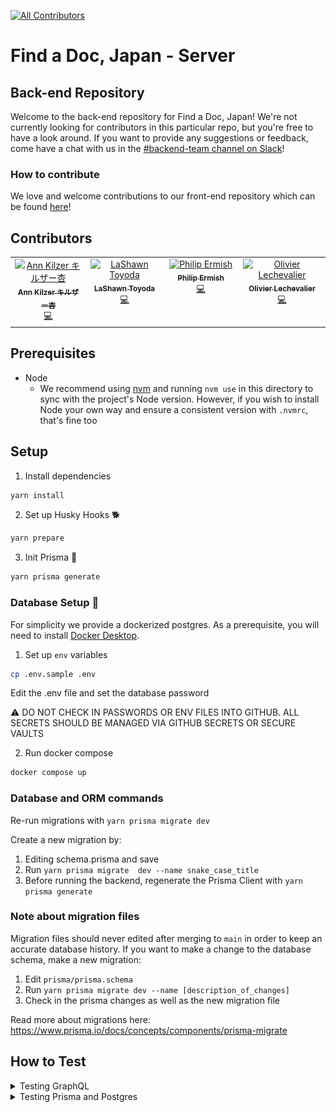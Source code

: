 [![All Contributors](https://img.shields.io/github/all-contributors/ourjapanlife/findadoc-server?color=ee8449&style=for-the-badge)](#contributors)

# Find a Doc, Japan - Server

## Back-end Repository

Welcome to the back-end repository for Find a Doc, Japan! We're not currently looking for contributors in this particular repo, but you're free to have a look around. If you want to provide any suggestions or feedback, come have a chat with us in the [#backend-team channel on Slack](https://join.slack.com/t/find-a-doc/shared_invite/zt-s4744a6o-MGaGHzLN5wB9aXeha3vdsQ)!

### How to contribute 

We love and welcome contributions to our front-end repository which can be found [here](https://github.com/ourjapanlife/findadoc-web)!

## Contributors

<!-- ALL-CONTRIBUTORS-LIST:START - Do not remove or modify this section -->
<!-- prettier-ignore-start -->
<!-- markdownlint-disable -->
<table>
  <tbody>
    <tr>
      <td align="center" valign="top" width="14.28%"><a href="http://www.annkilzer.net/"><img src="https://avatars.githubusercontent.com/u/4602369?v=4?s=100" width="100px;" alt="Ann Kilzer キルザー杏"/><br /><sub><b>Ann Kilzer キルザー杏</b></sub></a><br /><a href="https://github.com/ourjapanlife/findadoc-server/commits?author=ann-kilzer" title="Code">💻</a></td>
      <td align="center" valign="top" width="14.28%"><a href="https://github.com/theyokohamalife"><img src="https://avatars.githubusercontent.com/u/31802656?v=4?s=100" width="100px;" alt="LaShawn Toyoda"/><br /><sub><b>LaShawn Toyoda</b></sub></a><br /><a href="https://github.com/ourjapanlife/findadoc-server/commits?author=theyokohamalife" title="Code">💻</a></td>
      <td align="center" valign="top" width="14.28%"><a href="https://github.com/ermish"><img src="https://avatars.githubusercontent.com/u/4411499?v=4?s=100" width="100px;" alt="Philip Ermish"/><br /><sub><b>Philip Ermish</b></sub></a><br /><a href="https://github.com/ourjapanlife/findadoc-server/commits?author=ermish" title="Code">💻</a></td>
      <td align="center" valign="top" width="14.28%"><a href="https://github.com/RageZBla"><img src="https://avatars.githubusercontent.com/u/1196871?v=4?s=100" width="100px;" alt="Olivier Lechevalier"/><br /><sub><b>Olivier Lechevalier</b></sub></a><br /><a href="https://github.com/ourjapanlife/findadoc-server/commits?author=RageZBla" title="Code">💻</a></td>
    </tr>
  </tbody>
</table>

<!-- markdownlint-restore -->
<!-- prettier-ignore-end -->

<!-- ALL-CONTRIBUTORS-LIST:END -->

## Prerequisites

- Node
  - We recommend using [nvm](https://github.com/nvm-sh/nvm) and running `nvm use` in this directory to sync with the project's Node version. However, if you wish to install Node your own way and ensure a consistent version with `.nvmrc`, that's fine too

## Setup

1. Install dependencies

```sh
yarn install
```

2. Set up Husky Hooks 🐕️

```sh
yarn prepare
```

3. Init Prisma 💠
```sh
yarn prisma generate
```

### Database Setup 🐘

For simplicity we provide a dockerized postgres. As a prerequisite, you will need to install 
[Docker Desktop](https://www.docker.com/products/docker-desktop/).


1. Set up `env` variables

```sh
cp .env.sample .env
```

Edit the .env file and set the database password

⚠️ DO NOT CHECK IN PASSWORDS OR ENV FILES INTO GITHUB. ALL SECRETS SHOULD BE MANAGED VIA GITHUB SECRETS OR SECURE VAULTS

2. Run docker compose
```sh
docker compose up
```

### Database and ORM commands

Re-run migrations with `yarn prisma migrate dev`

Create a new migration by:
1. Editing schema.prisma and save
2. Run `yarn prisma migrate  dev --name snake_case_title`
3. Before running the backend, regenerate the Prisma Client with `yarn prisma generate`

### Note about migration files

Migration files should never edited after merging to `main` in order to keep an accurate database history. If you want
to make a change to the database schema, make a new migration:

1. Edit `prisma/prisma.schema`
2. Run `yarn prisma migrate dev --name [description_of_changes]`
3. Check in the prisma changes as well as the new migration file

Read more about migrations here: https://www.prisma.io/docs/concepts/components/prisma-migrate

## How to Test

<details>
  <summary>Testing GraphQL</summary>

1. Run `yarn dev` to start the local server
2. Run `yarn generate` to generate the types locally
3. Open your browser to http://localhost:3001/
4. Navigate to the Explorer section from the menu in the left pane.
5. Click `query: Query` under "Root Types
6. Click the `+` button to see the fields a **type** has that can be added to the query
   ![image](./assets/add-to-query.png)

7. Select the desired fields and they'll automatically get added to the query builder
   ![image](./assets/query-builder.png)

8. If you select a type that requires an ID (such as `Facility` or `HealthcareProfessional`) then add the ID in the "Variables" window at the bottom _as a string_.

![image](./assets/query-by-id.png)

9. If you'd like to share the query you built, such as demonstrating how you tested your code, check out [Apollo Explorer's sharing features](https://www.apollographql.com/blog/announcement/platform/save-and-share-your-graphql-operations-in-apollo-explorer/#sharing-a-collection).

</details>

<details>
  <summary>Testing Prisma and Postgres</summary>

0. Make sure you have your database set up and the migrations run (See Database Setup above)

1. Run Prisma Studio with `yarn prisma studio`
2. Go to http://localhost:5555
3. Click on the table you'd like to inspect. You should be able to view and even modify the database through this interface, kind 
of like in a spreadsheet. You can open many tabs for various tables and preview your changes before saving them


For more details on how to use this tool, check out: https://www.prisma.io/docs/concepts/components/prisma-studio

</details>
